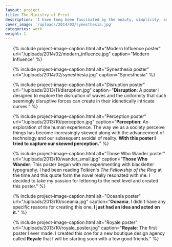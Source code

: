 ```yaml
---
layout: project
title: The Ministry of Print
description: 'I have long been fascinated by the beauty, simplicity, and effectiveness of French editorial design.<br><br>To work on my typography skills as well as venture into a new medium, I decided to begin designing a series of posters. I design a few every month, and I plan to begin selling them in 18x24 prints in early 2014.'
cover_image: '/uploads/2014/03/synesthesia.jpg'
categories: work
weight: 1
---
```

<ul class="small-block-grid-1 large-block-grid-2">
  {% include project-image-caption.html alt="Modern Influence poster" url="/uploads/2014/02/modern_influence.jpg" caption="Modern Influence" %}

  {% include project-image-caption.html alt="Synesthesia poster" url="/uploads/2014/02/synesthesia.jpg" caption="Synesthesia" %}

  {% include project-image-caption.html alt="Disruption poster" url="/uploads/2013/11/disruption.jpg" caption="<strong>Disruption</strong>: A poster I designed to explore the disruption of waves and the uniformity that such seemingly disruptive forces can create in their idenetically intricate curves." %}

  {% include project-image-caption.html alt="Perception poster" url="/uploads/2013/10/perception.jpg" caption="<strong>Perception</strong>: An exploration of the human experience. The way we as a society perceive things has become increasingly skewed along with the advancement of technology and our subsequent avoidal of reality. <strong>With this poster I tried to capture our skewed perception.</strong>" %}

  {% include project-image-caption.html alt="Those Who Wander poster" url="/uploads/2013/10/wander_small.jpg" caption="<strong>Those Who Wander</strong>: This poster began with me experimenting with blackletter typography. I had been reading Tolkien's <i>The Fellowship of the Ring</i> at the time and this quote form the novel really resonated with me. I decided to take my passion for lettering to the next level and created this poster." %}

  {% include project-image-caption.html alt="Oceania poster" url="/uploads/2013/10/oceania.jpg" caption="<strong>Oceania</strong>: I didn't have any specific reasons for creating this one. <strong>I just had an idea and acted on it.</strong>" %}

  {% include project-image-caption.html alt="Royale poster" url="/uploads/2013/10/royale_poster.jpg" caption="<strong>Royale</strong>: The first poster I ever made. I created this one for a new boutique design agency called <strong>Royale</strong> that I will be starting soon with a few good friends." %}
</ul>